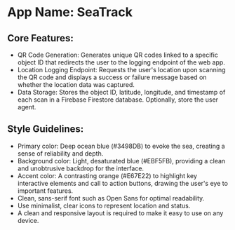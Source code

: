 # **App Name**: SeaTrack

## Core Features:

- QR Code Generation: Generates unique QR codes linked to a specific object ID that redirects the user to the logging endpoint of the web app.
- Location Logging Endpoint: Requests the user's location upon scanning the QR code and displays a success or failure message based on whether the location data was captured.
- Data Storage: Stores the object ID, latitude, longitude, and timestamp of each scan in a Firebase Firestore database. Optionally, store the user agent.

## Style Guidelines:

- Primary color: Deep ocean blue (#3498DB) to evoke the sea, creating a sense of reliability and depth.
- Background color: Light, desaturated blue (#EBF5FB), providing a clean and unobtrusive backdrop for the interface.
- Accent color: A contrasting orange (#E67E22) to highlight key interactive elements and call to action buttons, drawing the user's eye to important features.
- Clean, sans-serif font such as Open Sans for optimal readability.
- Use minimalist, clear icons to represent location and status.
- A clean and responsive layout is required to make it easy to use on any device.